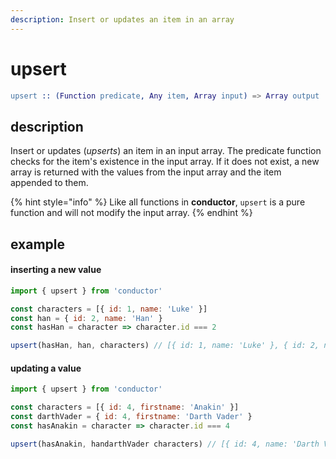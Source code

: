 ```yaml
---
description: Insert or updates an item in an array
---
```


# upsert

```erlang
upsert :: (Function predicate, Any item, Array input) => Array output
```

## description

Insert or updates \(_upserts_\) an item in an input array. The predicate function checks for the item's existence in the input array. If it does not exist, a new array is returned with the values from the input array and the item appended to them.

{% hint style="info" %}
Like all functions in **conductor**, `upsert` is a pure function and will not modify the input array.
{% endhint %}

## example

#### inserting a new value

```javascript
import { upsert } from 'conductor'

const characters = [{ id: 1, name: 'Luke' }]
const han = { id: 2, name: 'Han' }
const hasHan = character => character.id === 2

upsert(hasHan, han, characters) // [{ id: 1, name: 'Luke' }, { id: 2, name: 'Han' }]
```

#### updating a value

```javascript
import { upsert } from 'conductor'

const characters = [{ id: 4, firstname: 'Anakin' }]
const darthVader = { id: 4, firstname: 'Darth Vader' }
const hasAnakin = character => character.id === 4

upsert(hasAnakin, handarthVader characters) // [{ id: 4, name: 'Darth Vader' }]
```

